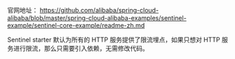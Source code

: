 
官网地址：
https://github.com/alibaba/spring-cloud-alibaba/blob/master/spring-cloud-alibaba-examples/sentinel-example/sentinel-core-example/readme-zh.md

Sentinel starter 默认为所有的 HTTP 服务提供了限流埋点，如果只想对 HTTP 服务进行限流，那么只需要引入依赖，无需修改代码。
